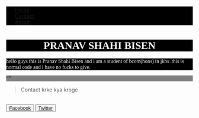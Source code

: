 <!DOCTYPE html>
<html>
<head>
  <title>just an info page </title>
  <meta charset="UTF-8">
  <meta name="Description" content="Just an info page">
  <meta name="Keywords" content= "Resume,hero,Hero,fuckerboi,Pranav,master">
  <meta name="author" content= "Pranav Shahi Bisen">
  <meta name="viewport" content="width=device-width, initial-scale=1.0"><!--By now it's called as before stage bakchodi---real game starts from here-->
  <style>
    ul{
    background-color:black;
    list-style-type:none;
    overflow:hidden;
     }
    
    li a {
    float: left;
    display: block;
    color: grey;
    text-align: left;
    padding: 16px;
    text-decoration: none;
}

li a:hover {
    background-color: grey;
    color:black;
}
p{
background-color:black;
color:white;
font-family:cursive;
}
  </style>
  <script>
  
  </script>
 </head>
 <!--This is the transition place from head to body , gardan hai yahaan , lame joke i know--->
 <body>
<!--ye navigation bar hai-->  <ul>
    <li><a href=#home> Home</a></li>
    <li><a href=#contact>Contact</a></li>
    <li><a href=#about>About</a></li>
    
  </ul>
  <div class="container-fluid">
  <div id="home"><!-- Home section starts-->
  <h1 title="my name" style="color:white; background-color:black; font-family:cursive ; text-align:center;">PRANAV SHAHI BISEN</h1>
  <p>
    hello guys this is Pranav Shahi Bisen and i am a student of bcom(hons) in jkbs .this is normal code and i have no fucks to give.  
    </p>
  </div>
  <div id=contact><!--Contact section starts-->
  <p style="background-color:grey; color:black;">
    <q><blockquote> Contact krke kya kroge</blockquote></q><br>
    <button type="button"><a href="https://www.facebook.com/pranav.shahi.12?ref=bookmarks" target="_blank">Facebook</a></button>
      <button type="button"><a href="https://twitter.com/pranavshahi" target="_blank">Twitter</a></button>
    </p>
  </div>
  
  </div>
  </body>
  </html>
